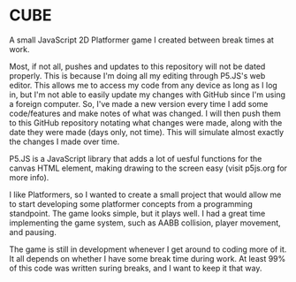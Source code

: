 # CUBE
A small JavaScript 2D Platformer game I created between break times at work.

Most, if not all, pushes and updates to this repository will not be dated properly. This is because I'm doing all my editing through P5.JS's web editor. This allows me to access my code from any device as long as I log in, but I'm not able to easily update my changes with GitHub since I'm using a foreign computer. So, I've made a new version every time I add some code/features and make notes of what was changed. I will then push them to this GitHub repository notating what changes were made, along with the date they were made (days only, not time). This will simulate almost exactly the changes I made over time.

P5.JS is a JavaScript library that adds a lot of uesful functions for the canvas HTML element, making drawing to the screen easy (visit p5js.org for more info). 

I like Platformers, so I wanted to create a small project that would allow me to start developing some platformer concepts from a programming standpoint. The game looks simple, but it plays well. I had a great time implementing the game system, such as AABB collision, player movement, and pausing.

The game is still in development whenever I get around to coding more of it. It all depends on whether I have some break time during work. At least 99% of this code was written suring breaks, and I want to keep it that way.
